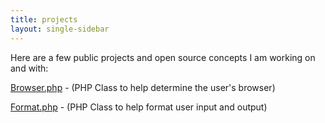 ```yaml
---
title: projects
layout: single-sidebar
---
```

Here are a few public projects and open source concepts I am working on and with:

[Browser.php](/projects/browser-php-detecting-a-users-browser-from-php) - (PHP Class to help determine the user's browser)


[Format.php](/projects/format-php-formatting-user-io/) - (PHP Class to help format user input and output)